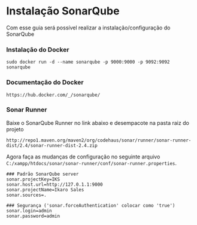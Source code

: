 # Instalação SonarQube
Com esse guia será possível realizar a instalação/configuração do SonarQube

### Instalação do Docker
```
sudo docker run -d --name sonarqube -p 9000:9000 -p 9092:9092 sonarqube
```

### Documentação do Docker
```
https://hub.docker.com/_/sonarqube/
```

### Sonar Runner
Baixe o SonarQube Runner no link abaixo e desempacote na pasta raiz do projeto
```
http://repo1.maven.org/maven2/org/codehaus/sonar/runner/sonar-runner-dist/2.4/sonar-runner-dist-2.4.zip
```

Agora faça as mudanças de configuração no seguinte arquivo `C:/xampp/htdocs/sonar/sonar-runner/conf/sonar-runner.properties`.

```
### Padrão SonarQube server
sonar.projectKey=IKS
sonar.host.url=http://127.0.1.1:9000
sonar.projectName=Ikaro Sales
sonar.sources=.

### Segurança ('sonar.forceAuthentication' colocar como 'true')
sonar.login=admin
sonar.password=admin
```
